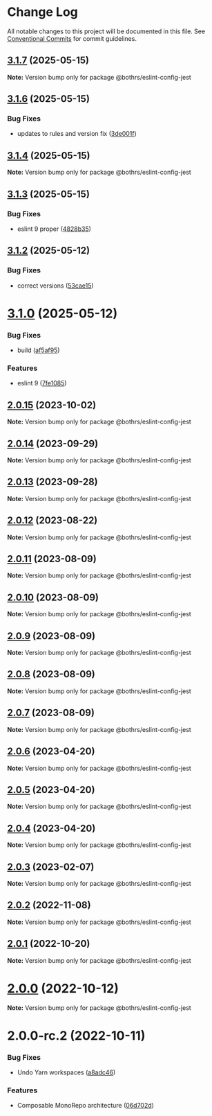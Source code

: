 # Change Log

All notable changes to this project will be documented in this file.
See [Conventional Commits](https://conventionalcommits.org) for commit guidelines.

## [3.1.7](https://github.com/bothrs/eslint-config/compare/@bothrs/eslint-config-jest@3.1.6...@bothrs/eslint-config-jest@3.1.7) (2025-05-15)

**Note:** Version bump only for package @bothrs/eslint-config-jest

## [3.1.6](https://github.com/bothrs/eslint-config/compare/@bothrs/eslint-config-jest@3.1.4...@bothrs/eslint-config-jest@3.1.6) (2025-05-15)

### Bug Fixes

- updates to rules and version fix ([3de001f](https://github.com/bothrs/eslint-config/commit/3de001f1055e14087a7611336cc5809f703b0901))

## [3.1.4](https://github.com/bothrs/eslint-config/compare/@bothrs/eslint-config-jest@3.1.3...@bothrs/eslint-config-jest@3.1.4) (2025-05-15)

**Note:** Version bump only for package @bothrs/eslint-config-jest

## [3.1.3](https://github.com/bothrs/eslint-config/compare/@bothrs/eslint-config-jest@3.1.2...@bothrs/eslint-config-jest@3.1.3) (2025-05-15)

### Bug Fixes

- eslint 9 proper ([4828b35](https://github.com/bothrs/eslint-config/commit/4828b351acaf835f683aa1944d7636e2b48d40a8))

## [3.1.2](https://github.com/bothrs/eslint-config/compare/@bothrs/eslint-config-jest@3.1.0...@bothrs/eslint-config-jest@3.1.2) (2025-05-12)

### Bug Fixes

- correct versions ([53cae15](https://github.com/bothrs/eslint-config/commit/53cae15f87c8fa61ab5ae49cbcbe828077473955))

# [3.1.0](https://github.com/bothrs/eslint-config/compare/@bothrs/eslint-config-jest@2.0.15...@bothrs/eslint-config-jest@3.1.0) (2025-05-12)

### Bug Fixes

- build ([af5af95](https://github.com/bothrs/eslint-config/commit/af5af951a78d749e0eb43b8ec7d9c560252a70e6))

### Features

- eslint 9 ([7fe1085](https://github.com/bothrs/eslint-config/commit/7fe10854c1c08b03796f87374047d79e877a8aab))

## [2.0.15](https://github.com/bothrs/eslint-config/compare/@bothrs/eslint-config-jest@2.0.14...@bothrs/eslint-config-jest@2.0.15) (2023-10-02)

**Note:** Version bump only for package @bothrs/eslint-config-jest

## [2.0.14](https://github.com/bothrs/eslint-config/compare/@bothrs/eslint-config-jest@2.0.13...@bothrs/eslint-config-jest@2.0.14) (2023-09-29)

**Note:** Version bump only for package @bothrs/eslint-config-jest

## [2.0.13](https://github.com/bothrs/eslint-config/compare/@bothrs/eslint-config-jest@2.0.12...@bothrs/eslint-config-jest@2.0.13) (2023-09-28)

**Note:** Version bump only for package @bothrs/eslint-config-jest

## [2.0.12](https://github.com/bothrs/eslint-config/compare/@bothrs/eslint-config-jest@2.0.11...@bothrs/eslint-config-jest@2.0.12) (2023-08-22)

**Note:** Version bump only for package @bothrs/eslint-config-jest

## [2.0.11](https://github.com/bothrs/eslint-config/compare/@bothrs/eslint-config-jest@2.0.10...@bothrs/eslint-config-jest@2.0.11) (2023-08-09)

**Note:** Version bump only for package @bothrs/eslint-config-jest

## [2.0.10](https://github.com/bothrs/eslint-config/compare/@bothrs/eslint-config-jest@2.0.9...@bothrs/eslint-config-jest@2.0.10) (2023-08-09)

**Note:** Version bump only for package @bothrs/eslint-config-jest

## [2.0.9](https://github.com/bothrs/eslint-config/compare/@bothrs/eslint-config-jest@2.0.8...@bothrs/eslint-config-jest@2.0.9) (2023-08-09)

**Note:** Version bump only for package @bothrs/eslint-config-jest

## [2.0.8](https://github.com/bothrs/eslint-config/compare/@bothrs/eslint-config-jest@2.0.7...@bothrs/eslint-config-jest@2.0.8) (2023-08-09)

**Note:** Version bump only for package @bothrs/eslint-config-jest

## [2.0.7](https://github.com/bothrs/eslint-config/compare/@bothrs/eslint-config-jest@2.0.6...@bothrs/eslint-config-jest@2.0.7) (2023-08-09)

**Note:** Version bump only for package @bothrs/eslint-config-jest

## [2.0.6](https://github.com/bothrs/eslint-config/compare/@bothrs/eslint-config-jest@2.0.5...@bothrs/eslint-config-jest@2.0.6) (2023-04-20)

**Note:** Version bump only for package @bothrs/eslint-config-jest

## [2.0.5](https://github.com/bothrs/eslint-config/compare/@bothrs/eslint-config-jest@2.0.4...@bothrs/eslint-config-jest@2.0.5) (2023-04-20)

**Note:** Version bump only for package @bothrs/eslint-config-jest

## [2.0.4](https://github.com/bothrs/eslint-config/compare/@bothrs/eslint-config-jest@2.0.3...@bothrs/eslint-config-jest@2.0.4) (2023-04-20)

**Note:** Version bump only for package @bothrs/eslint-config-jest

## [2.0.3](https://github.com/bothrs/eslint-config/compare/@bothrs/eslint-config-jest@2.0.2...@bothrs/eslint-config-jest@2.0.3) (2023-02-07)

**Note:** Version bump only for package @bothrs/eslint-config-jest

## [2.0.2](https://github.com/bothrs/eslint-config/compare/@bothrs/eslint-config-jest@2.0.1...@bothrs/eslint-config-jest@2.0.2) (2022-11-08)

**Note:** Version bump only for package @bothrs/eslint-config-jest

## [2.0.1](https://github.com/bothrs/eslint-config/compare/@bothrs/eslint-config-jest@2.0.0...@bothrs/eslint-config-jest@2.0.1) (2022-10-20)

**Note:** Version bump only for package @bothrs/eslint-config-jest

# [2.0.0](https://github.com/bothrs/eslint-config/compare/@bothrs/eslint-config-jest@2.0.0-rc.2...@bothrs/eslint-config-jest@2.0.0) (2022-10-12)

**Note:** Version bump only for package @bothrs/eslint-config-jest

# 2.0.0-rc.2 (2022-10-11)

### Bug Fixes

- Undo Yarn workspaces ([a8adc46](https://github.com/bothrs/eslint-config/commit/a8adc460d3034d9240300880e44ba39d97d95c32))

### Features

- Composable MonoRepo architecture ([06d702d](https://github.com/bothrs/eslint-config/commit/06d702d2fe6286b4d01aaabdb404c95ee74f801e))
